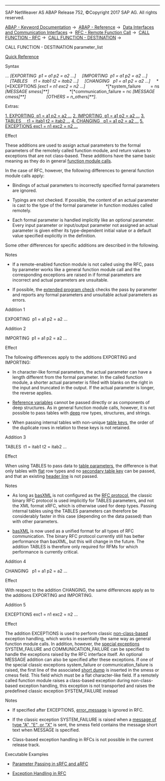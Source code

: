   

* * *

SAP NetWeaver AS ABAP Release 752, ©Copyright 2017 SAP AG. All rights reserved.

[ABAP - Keyword Documentation](https://help.sap.com/doc/abapdocu_752_index_htm/7.52/en-US/abenabap.htm) →  [ABAP - Reference](https://help.sap.com/doc/abapdocu_752_index_htm/7.52/en-US/abenabap_reference.htm) →  [Data Interfaces and Communication Interfaces](https://help.sap.com/doc/abapdocu_752_index_htm/7.52/en-US/abenabap_data_communication.htm) →  [RFC - Remote Function Call](https://help.sap.com/doc/abapdocu_752_index_htm/7.52/en-US/abenrfc.htm) →  [CALL FUNCTION - RFC](https://help.sap.com/doc/abapdocu_752_index_htm/7.52/en-US/abapcall_function_destination-.htm) →  [CALL FUNCTION - DESTINATION](https://help.sap.com/doc/abapdocu_752_index_htm/7.52/en-US/abapcall_function_destination.htm) → 

CALL FUNCTION - DESTINATION parameter\_list

[Quick Reference](https://help.sap.com/doc/abapdocu_752_index_htm/7.52/en-US/abapcall_function_shortref.htm)

Syntax

... *\[*EXPORTING  p1 = a1 p2 = a2 ...*\]*
    *\[*IMPORTING  p1 = a1 p2 = a2 ...*\]*
    *\[*TABLES     t1 = itab1 t2 = itab2 ...*\]*
    *\[*CHANGING   p1 = a1 p2 = a2 ...*\]*
    *\[*EXCEPTIONS *\[*exc1 = n1 exc2 = n2 ...*\]*
                *\[*system\_failure        = ns *\[*MESSAGE smess*\]**\]*
                *\[*communication\_failure = nc *\[*MESSAGE cmess*\]**\]*
                *\[*OTHERS = n\_others*\]**\]*.

Extras:

[1\. EXPORTING  p1 = a1 p2 = a2 ...](#!ABAP_ADDITION_1@1@)
[2\. IMPORTING  p1 = a1 p2 = a2 ...](#!ABAP_ADDITION_2@2@)
[3\. TABLES     t1 = itab1 t2 = itab2 ...](#!ABAP_ADDITION_3@3@)
[4\. CHANGING   p1 = a1 p2 = a2 ...](#!ABAP_ADDITION_4@4@)
[5\. EXCEPTIONS exc1 = n1 exc2 = n2 ...](#!ABAP_ADDITION_5@5@)

Effect

These additions are used to assign actual parameters to the formal parameters of the remotely called function module, and return values to exceptions that are not class-based. These additions have the same basic meaning as they do in general [function module calls](https://help.sap.com/doc/abapdocu_752_index_htm/7.52/en-US/abapcall_function_parameter.htm).

In the case of RFC, however, the following differences to general function module calls apply:

-   Bindings of actual parameters to incorrectly specified formal parameters are ignored.
    
-   Typings are not checked. If possible, the content of an actual parameter is cast to the type of the formal parameter in function modules called remotely.
    
-   Each formal parameter is handled implicitly like an optional parameter. Every input parameter or input/output parameter not assigned an actual parameter is given either its type-dependent initial value or a default value specified explicitly in the definition.
    

Some other differences for specific additions are described in the following.

Notes

-   If a remote-enabled function module is not called using the RFC, pass by parameter works like a general function module call and the corresponding exceptions are raised in if formal parameters are incorrect and actual parameters are unsuitable.
    
-   If possible, the [extended program check](https://help.sap.com/doc/abapdocu_752_index_htm/7.52/en-US/abenextended_program_check_glosry.htm "Glossary Entry") checks the pass by parameter and reports any formal parameters and unsuitable actual parameters as errors.
    

Addition 1

EXPORTING  p1 = a1 p2 = a2 ...

Addition 2

IMPORTING  p1 = a1 p2 = a2 ...

Effect

The following differences apply to the additions EXPORTING and IMPORTING:

-   In character-like formal parameters, the actual parameter can have a length different from the formal parameter. In the called function module, a shorter actual parameter is filled with blanks on the right in the input and truncated in the output. If the actual parameter is longer, the reverse applies.
    
-   [Reference variables](https://help.sap.com/doc/abapdocu_752_index_htm/7.52/en-US/abenreference_variable_glosry.htm "Glossary Entry") cannot be passed directly or as components of deep structures. As in general function module calls, however, it is not possible to pass tables with [deep](https://help.sap.com/doc/abapdocu_752_index_htm/7.52/en-US/abendeep_glosry.htm "Glossary Entry") row types, structures, and strings.
    
-   When passing internal tables with non-unique [table keys](https://help.sap.com/doc/abapdocu_752_index_htm/7.52/en-US/abenitab_key.htm), the order of the duplicate rows in relation to these keys is not retained.
    

Addition 3

TABLES  t1 = itab1 t2 = itab2 ...

Effect

When using TABLES to pass data to [table parameters](https://help.sap.com/doc/abapdocu_752_index_htm/7.52/en-US/abaptables_parameters_obsolete.htm), the difference is that only tables with [flat](https://help.sap.com/doc/abapdocu_752_index_htm/7.52/en-US/abenflat_glosry.htm "Glossary Entry") row types and no [secondary table key](https://help.sap.com/doc/abapdocu_752_index_htm/7.52/en-US/abensecondary_table_key_glosry.htm "Glossary Entry") can be passed, and that an existing [header line](https://help.sap.com/doc/abapdocu_752_index_htm/7.52/en-US/abenheader_line_glosry.htm "Glossary Entry") is not passed.

Notes

-   As long as [basXML](https://help.sap.com/doc/abapdocu_752_index_htm/7.52/en-US/abenbasxml_glosry.htm "Glossary Entry") is not configured as the [RFC protocol](https://help.sap.com/doc/abapdocu_752_index_htm/7.52/en-US/abenrfc_protocol.htm), the classic binary RFC protocol is used implicitly for TABLES parameters, and not the XML format xRFC, which is otherwise used for deep types. Passing internal tables using the TABLES parameters can therefore be considerably faster in this case (depending on the data passed) than with other parameters.
    
-   [basXML](https://help.sap.com/doc/abapdocu_752_index_htm/7.52/en-US/abenbasxml_glosry.htm "Glossary Entry") is now used as a unified format for all types of RFC communication. The binary RFC protocol currently still has better performance than basXML, but this will change in the future. The addition TABLES is therefore only required for RFMs for which performance is currently critical.
    

Addition 4

CHANGING   p1 = a1 p2 = a2 ...

Effect

With respect to the addition CHANGING, the same differences apply as to the additions EXPORTING and IMPORTING.

Addition 5

EXCEPTIONS exc1 = n1 exc2 = n2 ...

Effect

The addition EXCEPTIONS is used to perform classic [non-class-based](https://help.sap.com/doc/abapdocu_752_index_htm/7.52/en-US/abenexceptions_non_class.htm) exception handling, which works in essentially the same way as general function module calls. In addition, however, the [special exceptions](https://help.sap.com/doc/abapdocu_752_index_htm/7.52/en-US/abenrfc_exception.htm) SYSTEM\_FAILURE and COMMUNICATION\_FAILURE can be specified to handle the exceptions raised by the RFC interface itself. An optional MESSAGE addition can also be specified after these exceptions. If one of the special classic exceptions system\_failure or communication\_failure is raised, the first line of the associated [short dump](https://help.sap.com/doc/abapdocu_752_index_htm/7.52/en-US/abenshort_dump_glosry.htm "Glossary Entry") is inserted in the smess or cmess field. This field which must be a flat character-like field. If a remotely called function module raises a class-based exception during non-class-based exception handling, this exception is not transported and raises the predefined classic exception SYSTEM\_FAILURE instead

Notes

-   If specified after EXCEPTIONS, [error\_message](https://help.sap.com/doc/abapdocu_752_index_htm/7.52/en-US/abapcall_function_parameter.htm) is ignored in RFC.
    
-   If the classic exception SYSTEM\_FAILURE is raised when a [message of type "A", "E", or "X"](https://help.sap.com/doc/abapdocu_752_index_htm/7.52/en-US/abenabap_message_rfc.htm) is sent, the smess field contains the message short text when MESSAGE is specified.
    
-   Class-based exception handling in RFCs is not possible in the current release track.
    

Executable Examples

-   [Parameter Passing in sRFC and aRFC](https://help.sap.com/doc/abapdocu_752_index_htm/7.52/en-US/abenrfc_parameters_abexa.htm)
    
-   [Exception Handling in RFC](https://help.sap.com/doc/abapdocu_752_index_htm/7.52/en-US/abenrfc_exceptions_abexa.htm)